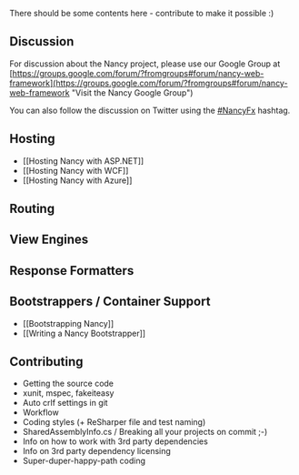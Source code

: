 There should be some contents here - contribute to make it possible :)

## Discussion
For discussion about the Nancy project, please use our Google Group at [https://groups.google.com/forum/?fromgroups#forum/nancy-web-framework](https://groups.google.com/forum/?fromgroups#forum/nancy-web-framework "Visit the Nancy Google Group")

You can also follow the discussion on Twitter using the [#NancyFx](http://search.twitter.com/search?q=%23Nancyfx) hashtag.

## Hosting

* [[Hosting Nancy with ASP.NET]]
* [[Hosting Nancy with WCF]]
* [[Hosting Nancy with Azure]]

## Routing


## View Engines


## Response Formatters


## Bootstrappers / Container Support

* [[Bootstrapping Nancy]]
* [[Writing a Nancy Bootstrapper]]

## Contributing

* Getting the source code
* xunit, mspec, fakeiteasy
* Auto crlf settings in git
* Workflow
* Coding styles (+ ReSharper file and test naming)
* SharedAssemblyInfo.cs / Breaking all your projects on commit ;-)
* Info on how to work with 3rd party dependencies
* Info on 3rd party dependency licensing
* Super-duper-happy-path coding